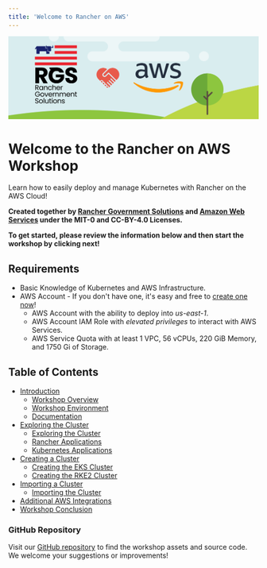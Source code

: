 ```yaml
---
title: 'Welcome to Rancher on AWS'
---
```


![rgs-aws-banner](/static/images/rgs-aws-banner.png)

# Welcome to the Rancher on AWS Workshop
Learn how to easily deploy and manage Kubernetes with Rancher on the AWS Cloud!

**Created together by [Rancher Government Solutions](https://ranchergovernment.com) and [Amazon Web Services](https://aws.amazon.com) under the MIT-0 and CC-BY-4.0 Licenses.**

**To get started, please review the information below and then start the workshop by clicking next!**

## Requirements
- Basic Knowledge of Kubernetes and AWS Infrastructure.
- AWS Account - If you don't have one, it's easy and free to [create one now](https://aws.amazon.com/)!
  - AWS Account with the ability to deploy into _us-east-1_.
  - AWS Account IAM Role with _elevated privileges_ to interact with AWS Services.
  - AWS Service Quota with at least 1 VPC, 56 vCPUs, 220 GiB Memory, and 1750 Gi of Storage.

## Table of Contents
- [Introduction](/content/10-introduction/index.en.md)
  - [Workshop Overview](/content/10-introduction/11-workshop-overview/index.en.md)
  - [Workshop Environment](/content/10-introduction/12-workshop-environment/index.en.md)
  - [Documentation](/content/10-introduction/13-documentation/index.en.md)
- [Exploring the Cluster](/content/20-exploring-the-cluster/index.en.md)
  - [Exploring the Cluster](/content/20-exploring-the-cluster/21-exploring-the-cluster/index.en.md)
  - [Rancher Applications](/content/20-exploring-the-cluster/22-rancher-applications/index.en.md)
  - [Kubernetes Applications](/content/20-exploring-the-cluster/23-kubernetes-applications/index.en.md)
- [Creating a Cluster](/content/30-creating-a-cluster/index.en.md)
  - [Creating the EKS Cluster](/content/30-creating-a-cluster/31-creating-eks-cluster/index.en.md)
  - [Creating the RKE2 Cluster](/content/30-creating-a-cluster/32-creating-rke2-cluster/index.en.md)
- [Importing a Cluster](/content/40-importing-a-cluster/index.en.md)
  - [Importing the Cluster](/content/40-importing-a-cluster/41-importing-the-cluster/index.en.md)
- [Additional AWS Integrations](/content/50-additional-integrations/index.en.md)
- [Workshop Conclusion](/content/60-conclusion/index.en.md)

### GitHub Repository
Visit our [GitHub repository](https://github.com/aws-samples/rancher-on-aws-workshop) to find the workshop assets and source code. We welcome your suggestions or improvements!

